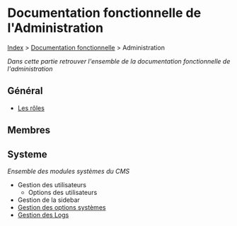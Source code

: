 # Documentation fonctionnelle de l'Administration

[Index](../../index.md) > [Documentation fonctionnelle](../index.md) > Administration

*Dans cette partie retrouver l'ensemble de la documentation fonctionnelle de l'administration*

## Général
* [Les rôles](roles.md)

## Membres


## Systeme
*Ensemble des modules systèmes du CMS*
* Gestion des utilisateurs
  * Options des utilisateurs
* Gestion de la sidebar
* [Gestion des options systèmes](options_system.md)
* [Gestion des Logs](log.md) 